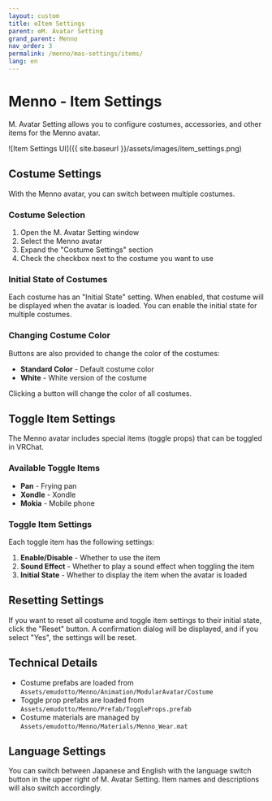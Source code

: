 ```yaml
---
layout: custom
title: ⚙️Item Settings
parent: ⚙️M. Avatar Setting
grand_parent: Menno
nav_order: 3
permalink: /menno/mas-settings/items/
lang: en
---
```


# Menno - Item Settings

M. Avatar Setting allows you to configure costumes, accessories, and other items for the Menno avatar.

![Item Settings UI]({{ site.baseurl }}/assets/images/item_settings.png)

## Costume Settings

With the Menno avatar, you can switch between multiple costumes.

### Costume Selection

1. Open the M. Avatar Setting window
2. Select the Menno avatar
3. Expand the "Costume Settings" section
4. Check the checkbox next to the costume you want to use

### Initial State of Costumes

Each costume has an "Initial State" setting. When enabled, that costume will be displayed when the avatar is loaded. You can enable the initial state for multiple costumes.

### Changing Costume Color

Buttons are also provided to change the color of the costumes:

* **Standard Color** - Default costume color
* **White** - White version of the costume

Clicking a button will change the color of all costumes.

## Toggle Item Settings

The Menno avatar includes special items (toggle props) that can be toggled in VRChat.

### Available Toggle Items

* **Pan** - Frying pan
* **Xondle** - Xondle
* **Mokia** - Mobile phone

### Toggle Item Settings

Each toggle item has the following settings:

1. **Enable/Disable** - Whether to use the item
2. **Sound Effect** - Whether to play a sound effect when toggling the item
3. **Initial State** - Whether to display the item when the avatar is loaded

## Resetting Settings

If you want to reset all costume and toggle item settings to their initial state, click the "Reset" button. A confirmation dialog will be displayed, and if you select "Yes", the settings will be reset.

## Technical Details

* Costume prefabs are loaded from `Assets/emudotto/Menno/Animation/ModularAvatar/Costume`
* Toggle prop prefabs are loaded from `Assets/emudotto/Menno/Prefab/ToggleProps.prefab`
* Costume materials are managed by `Assets/emudotto/Menno/Materials/Menno_Wear.mat`

## Language Settings

You can switch between Japanese and English with the language switch button in the upper right of M. Avatar Setting. Item names and descriptions will also switch accordingly. 